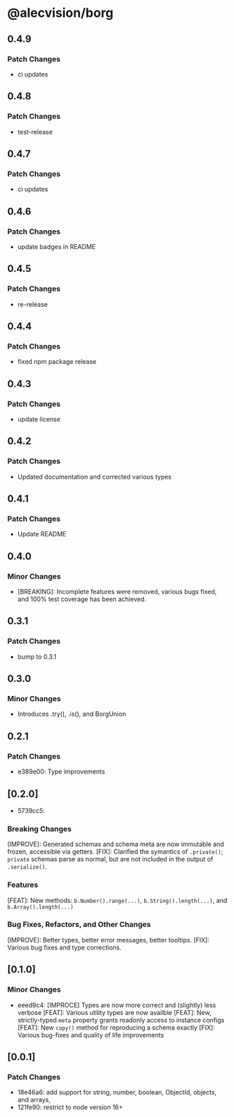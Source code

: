 # @alecvision/borg

## 0.4.9

### Patch Changes

- ci updates

## 0.4.8

### Patch Changes

- test-release

## 0.4.7

### Patch Changes

- ci updates

## 0.4.6

### Patch Changes

- update badges in README

## 0.4.5

### Patch Changes

- re-release

## 0.4.4

### Patch Changes

- fixed npm package release

## 0.4.3

### Patch Changes

- update license

## 0.4.2

### Patch Changes

- Updated documentation and corrected various types

## 0.4.1

### Patch Changes

- Update README

## 0.4.0

### Minor Changes

- [BREAKING]: Incomplete features were removed, various bugs fixed, and 100% test coverage has been achieved.

## 0.3.1

### Patch Changes

- bump to 0.3.1

## 0.3.0

### Minor Changes

- Introduces .try(), .is(), and BorgUnion

## 0.2.1

### Patch Changes

- e389e00: Type improvements

## [0.2.0]

- 5739cc5:

### Breaking Changes

[IMPROVE]: Generated schemas and schema meta are now immutable and frozen, accessible via getters.
[FIX]: Clarified the symantics of `.private()`; `private` schemas parse as normal, but are not included in the output of `.serialize()`.

### Features

[FEAT]: New methods: `b.Number().range(...)`, `b.String().length(...)`, and `b.Array().length(...)`

### Bug Fixes, Refactors, and Other Changes

[IMPROVE]: Better types, better error messages, better tooltips.
[FIX]: Various bug fixes and type corrections.

## [0.1.0]

### Minor Changes

- eeed9c4:
  [IMPROCE] Types are now more correct and (slightly) less verbose
  [FEAT]: Various utility types are now availble
  [FEAT]: New, strictly-typed `meta` property grants readonly access to instance configs
  [FEAT]: New `copy()` method for reproducing a schema exactly
  [FIX]: Various bug-fixes and quality of life improvements

## [0.0.1]

### Patch Changes

- 18e46a6: add support for string, number, boolean, ObjectId, objects, and arrays,
- 121fe90: restrict to node version 16+
